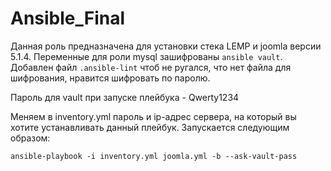 # Ansible_Final

Данная роль предназначена для установки стека LEMP и joomla версии 5.1.4. Переменные для роли mysql зашифрованы `ansible vault`. Добавлен файл `.ansible-lint` чтоб не ругался, что нет файла для шифрования, нравится шифровать по паролю.

Пароль для vault при запуске плейбука - Qwerty1234

Меняем в inventory.yml пароль и ip-адрес сервера, на который вы хотите устанавливать данный плейбук. Запускается следующим образом:

`ansible-playbook -i inventory.yml joomla.yml -b --ask-vault-pass`
